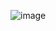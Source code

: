 ![image](https://github.com/Rahul-chaurasiya/Leetcode-Practice-Problem/assets/77222540/4af3c2b1-48e7-4417-bbd8-a111ac301150)

